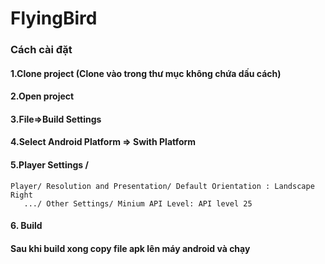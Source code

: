 # FlyingBird
### Cách cài đặt 

#### 1.Clone project (Clone vào trong thư mục không chứa dấu cách)
#### 2.Open project 
#### 3.File=>Build Settings 
#### 4.Select Android Platform => Swith Platform
#### 5.Player Settings /
	Player/ Resolution and Presentation/ Default Orientation : Landscape Right
	   .../ Other Settings/ Minium API Level: API level 25
#### 6. Build
  


#### Sau khi build xong copy file apk lên máy android và chạy 
